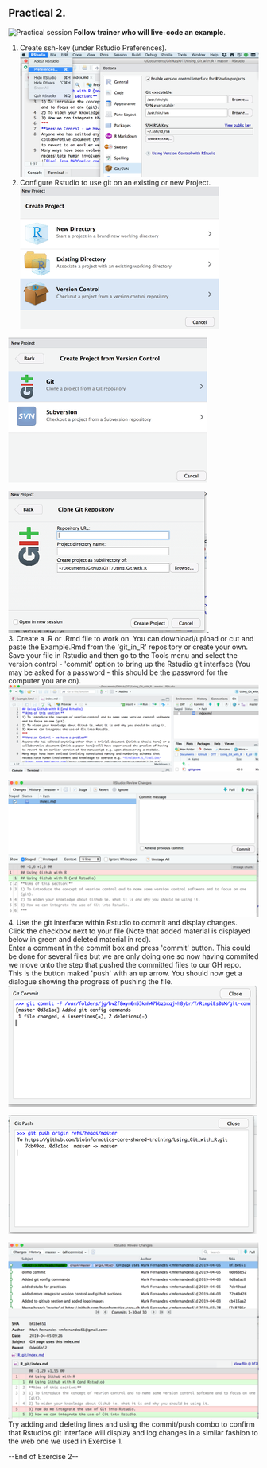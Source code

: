 ## Practical 2. 
![Practical session](https://upload.wikimedia.org/wikipedia/commons/thumb/2/24/Cartoon_Guy_In_Deep_Thought_Using_A_Computer.svg/95px-Cartoon_Guy_In_Deep_Thought_Using_A_Computer.svg.png) **Follow trainer who will live-code an example**.      
1. Create ssh-key (under Rstudio Preferences).  
![ss9](Screenshots/SS9_small.png)
2. Configure Rstudio to use git on an existing or new Project.  
![ss6](Screenshots/SS6_small.png)

![ss7](Screenshots/SS7_small.png)
 
![ss8](Screenshots/SS8_small.png).  
3. Create a .R or .Rmd file to work on. You can download/upload or cut and paste the Example.Rmd from the 'git_in_R' repository or create your own.   
Save your file in Rstudio and then go to the Tools menu and select the version control - 'commit' option to bring up the Rstudio git interface (You may be asked for a password - this should be the password for the computer you are on).     
![ss3](Screenshots/SS3_small.png)

![ss4](Screenshots/SS4_small.png)
4. Use the git interface within Rstudio to commit and display changes.  
Click the checkbox next to your file (Note that added material is displayed below in green and deleted material in red).   
Enter a comment in the commit box and press 'commit' button. This could be done for several files but we are only doing one so now having commited we move onto the step that pushed the committed files to our GH repo.   
This is the button maked 'push' with an up arrow. You should now get a dialogue showing the progress of pushing the file.   
![ss1](Screenshots/SS1_small.png)

![ss2](Screenshots/SS2_small.png)

![ss5](Screenshots/SS5_small.png) 
Try adding and deleting lines and using the commit/push combo to confirm that Rstudios git interface will display and log changes in a similar fashion to the web one we used in Exercise 1.   

--End of Exercise 2--